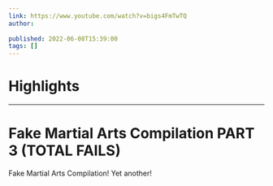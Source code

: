 ```yaml
---
link: https://www.youtube.com/watch?v=bigs4FmTwTQ
author: 
   
published: 2022-06-08T15:39:00
tags: []
---
```

# Highlights


---
# Fake Martial Arts Compilation PART 3 (TOTAL FAILS)
Fake Martial Arts Compilation! Yet another!
